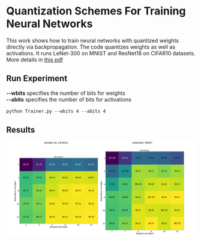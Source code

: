 # Quantization Schemes For Training Neural Networks

This work shows how to train neural networks with quantized weights directly via backpropagation. The code
quantizes weights as well as activations. It runs LeNet-300 on MNIST and ResNet18 on CIFAR10 datasets.
More details in [this pdf]( https://github.com/stracini-git/qnn/blob/main/files/Quantization_Schemes.pdf)


## Run Experiment

**--wbits** specifies the number of bits for weights\
**--abits** specifies the number of bits for activations

```markdown
python Trainer.py --wbits 4 --abits 4
```


## Results
<img src="files/Quantization_Results.png" width="720" >
